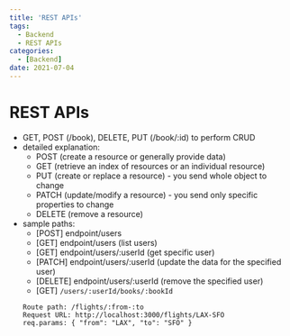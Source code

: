 ```yaml
---
title: 'REST APIs'
tags:
  - Backend
  - REST APIs
categories:
  - [Backend]
date: 2021-07-04
---
```

# REST APIs
* GET, POST (/book), DELETE, PUT (/book/:id) to perform CRUD
* detailed explanation:
  * POST (create a resource or generally provide data)
  * GET (retrieve an index of resources or an individual resource)
  * PUT (create or replace a resource) - you send whole object to change
  * PATCH (update/modify a resource) - you send only specific properties to change
  * DELETE (remove a resource)
* sample paths:
  * [POST] endpoint/users
  * [GET] endpoint/users (list users)
  * [GET] endpoint/users/:userId (get specific user)
  * [PATCH] endpoint/users/:userId (update the data for the specified user)
  * [DELETE] endpoint/users/:userId (remove the specified user)
  * [GET] `/users/:userId/books/:bookId`
  ```
  Route path: /flights/:from-:to
  Request URL: http://localhost:3000/flights/LAX-SFO
  req.params: { "from": "LAX", "to": "SFO" }
  ```